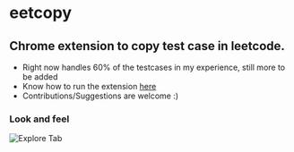 # eetcopy

## Chrome extension to copy test case in leetcode.

* Right now handles 60% of the testcases in my experience, still more to be added
* Know how to run the extension [here](https://dev.to/ben/how-to-install-chrome-extensions-manually-from-github-1612)
* Contributions/Suggestions are welcome :)

### Look and feel
![Explore Tab](https://i.ibb.co/hZF8Kvw/Screenshot-from-2020-12-16-13-38-59.png)
